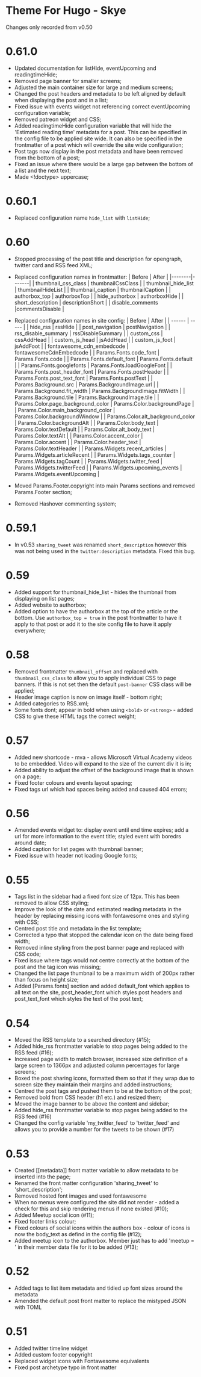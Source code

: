 # Theme For Hugo - Skye

Changes only recorded from v0.50

# 0.61.0

* Updated documentation for listHide, eventUpcoming and readingtimeHide;
* Removed page banner for smaller screens;
* Adjusted the main container size for large and medium screens;
* Changed the post headers and metadata to be left aligned by default when displaying the post and in a list;
* Fixed issue with events widget not referencing correct eventUpcoming configuration variable;
* Removed patreon widget and CSS;
* Added readingtimeHide configuration variable that will hide the 'Estimated reading time' metadata for a post. This can be specified in the config file to be applied site wide. It can also be specified in the frontmatter of a post which will override the site wide configuration;
* Post tags now display in the post metadata and have been removed from the bottom of a post;
* Fixed an issue where there would be a large gap between the bottom of a list and the next text;
* Made <!doctype> uppercase;
# 0.60.1

* Replaced configuration name `hide_list` with `listHide`;
# 0.60

* Stopped processing of the post title and description for opengraph, twitter card and RSS feed XML;

* Replaced configuration names in frontmatter:
  | Before | After |
  |--------|-------|
  | thumbnail_css_class | thumbnailCssClass |
  | thumbnail_hide_list | thumbnailHideList |
  | thumbnail_caption | thumbnailCaption |
  | authorbox_top | authorboxTop |
  | hide_authorbox | authorboxHide |
  | short_description | descriptionShort |
  | disable_comments |commentsDisable |

* Replaced configuration names in site config:
  | Before | After |
  | ------ | ----- |
  | hide_rss | rssHide |
  | post_navigation | postNavigation |
  | rss_disable_summary | rssDisableSummary |
  | custom_css | cssAddHead |
  | custom_js_head | jsAddHead |
  | custom_js_foot | jsAddFoot |
  | fontawesome_cdn_embedcode | fontawesomeCdnEmbedcode |
  | Params.Fonts.code_font | Params.Fonts.code |
  | Params.Fonts.default_font | Params.Fonts.default |
  | Params.Fonts.googlefonts | Params.Fonts.loadGoogleFont |
  | Params.Fonts.post_header_font | Params.Fonts.postHeader |
  | Params.Fonts.post_text_font | Params.Fonts.postText |
  | Params.Background.src | Params.BackgroundImage.url |
  | Params.Background.fit_width | Params.BackgroundImage.fitWidth |
  | Params.Background.tile | Params.BackgroundImage.tile |
  | Params.Color.page_background_color | Params.Color.backgroundPage |
  | Params.Color.main_background_color | Params.Color.backgroundWindow |
  | Params.Color.alt_background_color | Params.Color.backgroundAlt |
  | Params.Color.body_text | Params.Color.textDefault |
  | Params.Color.alt_body_text | Params.Color.textAlt |
  | Params.Color.accent_color | Params.Color.accent |
  | Params.Color.header_text | Params.Color.textHeader |
  | Params.Widgets.recent_articles | Params.Widgets.articleRecent |
  | Params.Widgets.tags_counter | Params.Widgets.tagCount |
  | Params.Widgets.twitter_feed | Params.Widgets.twitterFeed |
  | Params.Widgets.upcoming_events | Params.Widgets.eventUpcoming |

* Moved Params.Footer.copyright into main Params sections and removed Params.Footer section;

* Removed Hashover commenting system;

# 0.59.1

* In v0.53 `sharing_tweet` was renamed `short_description` however this was not being used in the `twitter:description` metadata. Fixed this bug.

# 0.59
* Added support for thumbnail_hide_list - hides the thumbnail from displaying on list pages;
* Added website to authorbox;
* Added option to have the authorbox at the top of the article or the bottom. Use `authorbox_top = true` in the post frontmatter to have it apply to that post or add it to the site config file to have it apply everywhere;  

# 0.58
* Removed frontmatter `thumbnail_offset` and replaced with `thumbnail_css_class` to allow you to apply individual CSS to page banners. If this is not set then the default `post-banner` CSS class will be applied;
* Header image caption is now on image itself - bottom right;
* Added categories to RSS.xml;
* Some fonts dont; appear in bold when using `<bold>` or `<strong>` - added CSS to give these HTML tags the correct weight;

# 0.57
* Added new shortcode - mva - allows Microsoft Virtual Academy videos to be embedded. Video will expand to the size of the current div it is in;
* Added ability to adjust the offset of the background image that is shown on a page;
* Fixed footer colours and events layout spacing;
* Fixed tags url which had spaces being added and caused 404 errors;

# 0.56

* Amended events widget to: display event until end time expires; add a url for more information to the event title; styled event with boredrs around date;
* Added caption for list pages with thumbnail banner;
* Fixed issue with header not loading Google fonts;

# 0.55 

* Tags list in the sidebar had a fixed font size of 12px. This has been removed to allow CSS styling;
* Improve the look of the date and estimated reading metadata in the header by replacing missing icons with fontawesome ones and styling with CSS;
* Centred post title and metadata in the list template;
* Corrected a typo that stopped the calendar icon on the date being fixed width;
* Removed inline styling from the post banner page and replaced with CSS code;
* Fixed issue where tags would not centre correctly at the bottom of the post and the tag icon was missing;
* Changed the list page thumbnail to be a maximum width of 200px rather than focus on height size;
* Added [Params.fonts] section and added default_font which applies to all text on the site, post_header_font which styles post headers and post_text_font which styles the text of the post text;

# 0.54

* Moved the RSS template to a searched directory (#15);
* Added hide_rss frontmatter variable to stop pages being added to the RSS feed (#16);
* Increased page width to match browser, increased size definition of a large screen to 1366px and adjusted column percentages for large screens;
* Boxed the post sharing icons, formatted them so that if they wrap due to screen size they maintain their margins and added instructions;
* Centred the post tags and pushed them to be at the bottom of the post;
* Removed bold from CSS header (h1 etc.) and resized them;
* Moved the image banner to be above the content and sidebar; 
* Added hide_rss frontmatter variable to stop pages being added to the RSS feed (#16)
* Changed the config variable 'my_twitter_feed' to 'twitter_feed' and allows you to provide a number for the tweets to be shown (#17)

# 0.53

* Created [[metadata]] front matter variable to allow metadata to be inserted into the page;
* Renamed the front matter configuration 'sharing_tweet' to 'short_description'; 
* Removed hosted font images and used fontawesome
* When no menus were configured the site did not render - added a check for this and skip rendering menus if none existed (#10);
* Added Meetup social icon (#11);
* Fixed footer links colour;
* Fixed colours of social icons within the authors box - colour of icons is now the body_text as defind in the config file (#12);
* Added meetup icon to the authorbox. Member just has to add 'meetup = <meetup name>' in their member data file for it to be added (#13);

# 0.52

* Added tags to list item metadata and tidied up font sizes around the metadata
* Amended the default post front matter to replace the mistyped JSON with TOML

# 0.51

* Added twitter timeline widget
* Added custom footer copyright
* Replaced widget icons with Fontawesome equivalents
* Fixed post archetype typo in front matter
